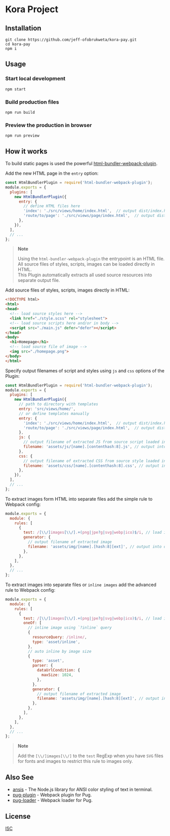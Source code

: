 # Kora Project

## Installation

```
git clone https://github.com/jeff-ofobrukweta/kora-pay.git
cd kora-pay
npm i
```

## Usage

### Start local development
```
npm start
```

### Build production files
```
npm run build
```

### Preview the production in browser 
```
npm run preview
```

## How it works

To build static pages is used the powerful [html-bundler-webpack-plugin](https://github.com/webdiscus/html-bundler-webpack-plugin).

Add the new HTML page in the `entry` option:
```js
const HtmlBundlerPlugin = require('html-bundler-webpack-plugin');
module.exports = {
  plugins: [
    new HtmlBundlerPlugin({
      entry: {
        // define HTML files here
        'index': './src/views/home/index.html',  // output dist/index.html
        'route/to/page': './src/views/page/index.html',  // output dist/route/to/page.html
      },
    }),
  ],
  // ...
};
```

> **Note**
> 
> Using the `html-bundler-webpack-plugin` the entrypoint is an HTML file.\
> All source files of styles, scripts, images can be loaded directly in HTML.\
> This Plugin automatically extracts all used source resources into separate output file.

Add source files of styles, scripts, images directly in HTML:
```html
<!DOCTYPE html>
<html>
<head>
  <!-- load source styles here -->
  <link href="./style.scss" rel="stylesheet">
  <!-- load source scripts here and/or in body -->
  <script src="./main.js" defer="defer"></script>
</head>
<body>
  <h1>Homepage</h1>
  <!-- load source file of image -->
  <img src="./homepage.png">
</body>
</html>
```

Specify output filenames of script and styles using `js` and `css` options of the Plugin:
```js
const HtmlBundlerPlugin = require('html-bundler-webpack-plugin');
module.exports = {
  plugins: [
    new HtmlBundlerPlugin({
      // path to directory with templates
      entry: 'src/views/home/',
      // or define templates manually
      entry: {
        'index': './src/views/home/index.html',  // output dist/index.html
        'route/to/page': './src/views/page/index.html',  // output dist/route/to/page.html
      },
      js: {
        // output filename of extracted JS from source script loaded in HTML via `<script>` tag
        filename: 'assets/js/[name].[contenthash:8].js', // output into dist/assets/js/ directory
      },
      css: {
        // output filename of extracted CSS from source style loaded in HTML via `<link>` tag
        filename: 'assets/css/[name].[contenthash:8].css', // output into dist/assets/css/ directory
      },
    }),
  ],
  // ...
};
```

To extract images form HTML into separate files add the simple rule to Webpack config:
```js
module.exports = {
  module: {
    rules: [
      {
        test: /[\\/]images[\\/].+(png|jpe?g|svg|webp|ico)$/i, // load images from `images` directory only
        generator: {
          // output filename of extracted image
          filename: 'assets/img/[name].[hash:8][ext]', // output into dist/assets/img/ directory
        },
      },
    ],
  },
  // ...
};
```

To extract images into separate files or `inline images` add the advanced rule to Webpack config:
```js
module.exports = {
  module: {
    rules: [
      {
        test: /[\\/]images[\\/].+(png|jpe?g|svg|webp|ico)$/i, // load images from `images` directory only
        oneOf: [
          // inline image using `?inline` query
          {
            resourceQuery: /inline/,
            type: 'asset/inline',
          },
          // auto inline by image size
          {
            type: 'asset',
            parser: {
              dataUrlCondition: {
                maxSize: 1024,
              },
            },
            generator: {
              // output filename of extracted image
              filename: 'assets/img/[name].[hash:8][ext]', // output into dist/assets/img/ directory
            },
          },
        ],
      },
    ],
  },
  // ...
};
```

> **Note**
>
> Add the `[\\/]images[\\/]` to the `test` RegExp when you have `SVG` files for fonts and images to restrict this rule to images only.


## Also See

- [ansis][ansis] - The Node.js library for ANSI color styling of text in terminal.
- [pug-plugin][pug-plugin] - Webpack plugin for Pug.
- [pug-loader][pug-loader] - Webpack loader for Pug.

## License

[ISC](https://github.com/webdiscus/html-bundler-webpack-plugin/blob/master/LICENSE)

[ansis]: https://github.com/webdiscus/ansis
[pug-plugin]: https://github.com/webdiscus/pug-plugin
[pug-loader]: https://github.com/webdiscus/pug-loader
